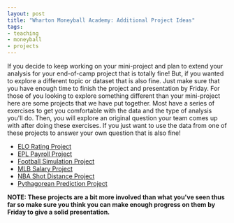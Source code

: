 ```yaml
---
layout: post
title: "Wharton Moneyball Academy: Additional Project Ideas"
tags:
- teaching
- moneyball
- projects
---
```


If you decide to keep working on your mini-project and plan to extend your analysis for your end-of-camp project that is totally fine! But, if you wanted to explore a different topic or dataset that is also fine. Just make sure that you have enough time to finish the project and presentation by Friday. For those of you looking to explore something different than your mini-project here are some projects that we have put together. Most have a series of exercises to get you comfortable with the data and the type of analysis you'll do. Then, you will explore an original question your team comes up with after doing these exercises. If you just want to use the data from one of these projects to answer your own question that is also fine!

- [ELO Rating Project](../../../assets/moneyball/ELO_rating_project.zip)
- [EPL Payroll Project](../../../assets/moneyball/EPL_payroll_project.zip)
- [Football Simulation Project](../../../assets/moneyball/football_project.zip)
- [MLB Salary Project](../../../assets/moneyball/MLB_salary_project.zip)
- [NBA Shot Distance Project](../../../assets/moneyball/NBA_shot_distance_project.zip)
- [Pythagorean Prediction Project](../../../assets/moneyball/pythagorean_project.zip)

**NOTE: These projects are a bit more involved than what you've seen thus far so make sure you think you can make enough progress on them by Friday to give a solid presentation.**
